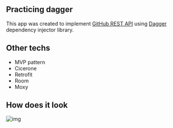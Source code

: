 ## Practicing dagger
This app was created to implement [GitHub REST API](https://docs.github.com/en/rest) using [Dagger](https://github.com/google/dagger) dependency injector library.

## Other techs
- MVP pattern
- Cicerone
- Retrofit
- Room
- Moxy

## How does it look
![img](https://user-images.githubusercontent.com/20212022/221643033-fd637e5b-57e6-4b35-9eed-b77eb292cef2.png)
